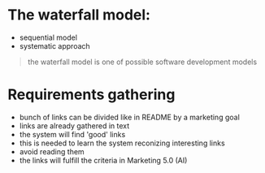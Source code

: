 # The waterfall model:

* sequential model
* systematic approach

> the waterfall model is one of possible software development models

# Requirements gathering

- bunch of links can be divided like in README by a marketing goal
- links are already gathered in text
- the system will find 'good' links
- this is needed to learn the system reconizing interesting links
- avoid reading them
- the links will fulfill the criteria in Marketing 5.0 (AI)
